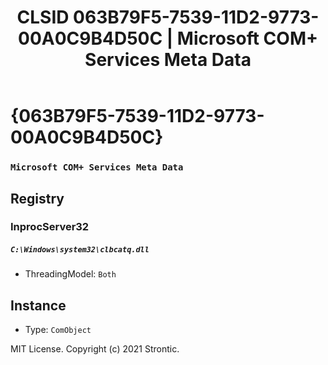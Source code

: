 ﻿---
title: "CLSID 063B79F5-7539-11D2-9773-00A0C9B4D50C | Microsoft COM+ Services Meta Data"
excerpt: What is COM-Object CLSID 063B79F5-7539-11D2-9773-00A0C9B4D50C?
---

# {063B79F5-7539-11D2-9773-00A0C9B4D50C}

### `Microsoft COM+ Services Meta Data`

## Registry


### InprocServer32

##### `C:\Windows\system32\clbcatq.dll`
* ThreadingModel: `Both`

## Instance

* Type: `ComObject`

MIT License. Copyright (c) 2021 Strontic.


